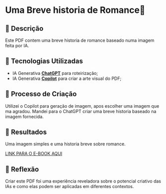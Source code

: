 # Uma Breve historia de Romance🌌

## 📒 Descrição
Este PDF contem uma breve historia de romance baseado numa imagem feita por IA.

## 🤖 Tecnologias Utilizadas
- IA Generativa **[ChatGPT](https://chat.openai.com)** para roteirização;
- IA Generativa **[Copilot](https://copilot.microsoft.com)** para criar a arte visual do PDF;

## 🧐 Processo de Criação
Utilizei o Copilot para geração de imagem, apos escolher uma imagem que ma agradou. Mandei para o ChatGPT criar uma breve historia baseado na imagem fornecida. 

## 🚀 Resultados
Uma imagem simples e uma historia breve sobre romance.

[LINK PARA O E-BOOK AQUI](https://github.com/MarlonReis01/lab-natty-or-not/blob/main/Pinceladas%20do%20destino.pdf)

## 💭 Reflexão
Criar este PDF foi uma experiência reveladora sobre o potencial criativo das IAs e como elas podem ser aplicadas em diferentes contextos.



